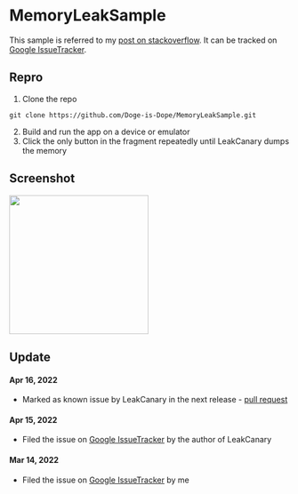 # MemoryLeakSample

This sample is referred to my [post on stackoverflow](https://stackoverflow.com/questions/71433551/data-binding-causes-memory-leak-even-the-binding-has-been-nullified).
It can be tracked on [Google IssueTracker](https://issuetracker.google.com/issues/229136453).

## Repro
1. Clone the repo
```
git clone https://github.com/Doge-is-Dope/MemoryLeakSample.git
```
2. Build and run the app on a device or emulator
3. Click the only button in the fragment repeatedly until LeakCanary dumps the memory

## Screenshot
<img src="https://i.stack.imgur.com/L3WcT.gif" width="250"/>


## Update


#### Apr 16, 2022
- Marked as known issue by LeakCanary in the next release - [pull request](https://github.com/square/leakcanary/pull/2347)

#### Apr 15, 2022
- Filed the issue on [Google IssueTracker](https://issuetracker.google.com/issues/229136453) by the author of LeakCanary

#### Mar 14, 2022
- Filed the issue on [Google IssueTracker](https://issuetracker.google.com/issues/224311803) by me

